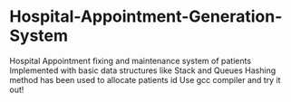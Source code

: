 # Hospital-Appointment-Generation-System
Hospital Appointment fixing and maintenance system of patients
Implemented with basic data structures like Stack and Queues
Hashing method has been used to allocate patients id 
Use gcc compiler and try it out!
